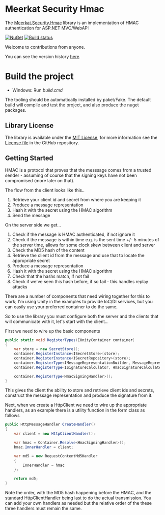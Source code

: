 Meerkat Security Hmac
=====================

The [Meerkat.Security.Hmac](https://www.nuget.org/packages/Meerkat.Security.Hmac/) library is an implementation of HMAC authentication for ASP.NET MVC/WebAPI

[![NuGet](https://img.shields.io/nuget/v/Meerkat.Security.Hmac.svg)](https://www.nuget.org/packages/Meerkat.Security.Hmac/) 
[![Build status](https://ci.appveyor.com/api/projects/status/3a3t90hixblfii3p/branch/master?svg=true)](https://ci.appveyor.com/project/PaulHatcher/Meerkat.Security.Hmac/branch/master)

Welcome to contributions from anyone.

You can see the version history [here](RELEASE_NOTES.md).

# Build the project
* Windows: Run *build.cmd*

The tooling should be automatically installed by paket/Fake. The default build will compile and test the project, and also produce the nuget packages.

## Library License

The library is available under the [MIT License](http://en.wikipedia.org/wiki/MIT_License), for more information see the [License file][1] in the GitHub repository.

 [1]: https://github.com/phatcher/Meerkat.Security.Hmac/blob/master/License.md

## Getting Started

HMAC is a protocol that proves that the messsage comes from a trusted sender - assuming of course that the signing keys have not been compromised (more later on that).

The flow from the client looks like this..

1. Retrieve your client id and secret from where you are keeping it
2. Produce a message representation 
3. Hash it with the secret using the HMAC algorithm
4. Send the message

On the server side we get...

1. Check if the message is HMAC authenticated, if not ignore it
2. Check if the message is within time e.g. is the sent time +/- 5 minutes of the server time, allows for some clock skew between client and server
3. Check the MD5 hash of the content
4. Retrieve the client id from the message and use that to locate the appropriate secret
5. Produce a message representation
6. Hash it with the secret using the HMAC algorithm
7. Check that the hashs match, if not fail
8. Check if we've seen this hash before, if so fail - this handles replay attacks

There are a number of components that need wiring together for this to work; I'm using Unity in the examples to provide IoC/DI services, but you can easily use your preferred 
container to do the same.

So to use the library you must configure both the server and the clients that will communicate with it, let's start with the client...

First we need to wire up the basic components
```c#
public static void RegisterTypes(IUnityContainer container)
{
    var store = new SecretStore();
    container.RegisterInstance<ISecretStore>(store);
    container.RegisterInstance<ISecretRepository>(store);
    container.RegisterType<IMessageRepresentationBuilder, MessageRepresentationBuilder>();
    container.RegisterType<ISignatureCalculator, HmacSignatureCalculator>();

    container.RegisterType<HmacSigningHandler>();
}
```
This gives the client the ability to store and retrieve client ids and secrets, construct the message representation and produce the signature from it.

Next, when we create a HttpClient we need to wire up the appropriate handlers, as an example there is a utility function in the form class as follows
```c#
public HttpMessageHandler CreateHandler()
{
    var client = new HttpClientHandler();

    var hmac = Container.Resolve<HmacSigningHandler>();
    hmac.InnerHandler = client;

    var md5 = new RequestContentMd5Handler
    {
        InnerHandler = hmac
    };

    return md5;
}
```
Note the order, with the MD5 hash happening before the HMAC, and the standard HttpClientHandler being last to do the actual transmission. You can add your own handlers as needed but 
the relative order of the these three handlers must remain the same.